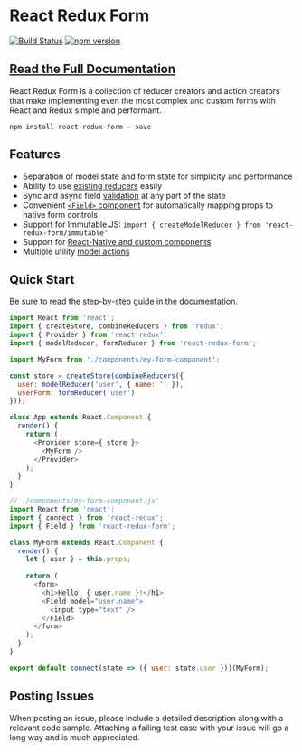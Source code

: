 # React Redux Form
[![Build Status](https://travis-ci.org/davidkpiano/react-redux-form.svg?branch=master)](https://travis-ci.org/davidkpiano/react-redux-form) [![npm version](https://badge.fury.io/js/react-redux-form.svg)](https://badge.fury.io/js/react-redux-form)

## [Read the Full Documentation](https://davidkpiano.gitbooks.io/react-redux-form/content/)

React Redux Form is a collection of reducer creators and action creators that make implementing even the most complex and custom forms with React and Redux simple and performant.

`npm install react-redux-form --save`

## Features

- Separation of model state and form state for simplicity and performance
- Ability to use [existing reducers](http://davidkpiano.github.io/react-redux-form/#/api/Guide:-Using-Existing-Reducers) easily
- Sync and async field [validation](http://davidkpiano.github.io/react-redux-form/#/api/Guide:-Validation) at any part of the state
- Convenient [`<Field>` component](http://davidkpiano.github.io/react-redux-form/#/api/API:-Field-Component) for automatically mapping props to native form controls
- Support for Immutable.JS: `import { createModelReducer } from 'react-redux-form/immutable'`
- Support for [React-Native and custom components](http://davidkpiano.github.io/react-redux-form/#/api/Guide:-React-Native-&-Custom-Components)
- Multiple utility [model actions](http://davidkpiano.github.io/react-redux-form/#/api/API:-Action-Thunk-Creators)

## Quick Start

Be sure to read the [step-by-step](http://davidkpiano.github.io/react-redux-form/#/api/Guide:-Step-by-Step) guide in the documentation.

```js
import React from 'react';
import { createStore, combineReducers } from 'redux';
import { Provider } from 'react-redux';
import { modelReducer, formReducer } from 'react-redux-form';

import MyForm from './components/my-form-component';

const store = createStore(combineReducers({
  user: modelReducer('user', { name: '' }),
  userForm: formReducer('user')
}));

class App extends React.Component {
  render() {
    return (
      <Provider store={ store }>
        <MyForm />
      </Provider>
    );
  }
}
```

```js
// ./components/my-form-component.js'
import React from 'react';
import { connect } from 'react-redux';
import { Field } from 'react-redux-form';

class MyForm extends React.Component {
  render() {
    let { user } = this.props;
    
    return (
      <form>
        <h1>Hello, { user.name }!</h1>
        <Field model="user.name">
          <input type="text" />
        </Field>
      </form>
    );
  }
}

export default connect(state => ({ user: state.user }))(MyForm);
```

## Posting Issues
When posting an issue, please include a detailed description along with a relevant code sample. Attaching a failing test case with your issue will go a long way and is much appreciated.
